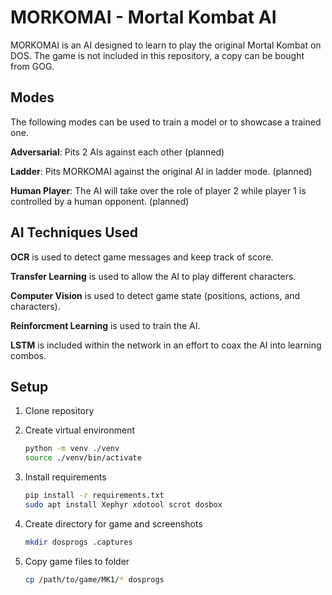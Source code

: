 # MORKOMAI - Mortal Kombat AI

MORKOMAI is an AI designed to learn to play the original Mortal Kombat on DOS. The game is not included in this repository, a copy can be bought from GOG.

## Modes

The following modes can be used to train a model or to showcase a trained one.

**Adversarial**: Pits 2 AIs against each other (planned)

**Ladder**: Pits MORKOMAI against the original AI in ladder mode. (planned)

**Human Player**: The AI will take over the role of player 2 while player 1 is controlled by a human opponent. (planned)

## AI Techniques Used

**OCR** is used to detect game messages and keep track of score.

**Transfer Learning** is used to allow the AI to play different characters.

**Computer Vision** is used to detect game state (positions, actions, and characters).

**Reinforcment Learning** is used to train the AI.

**LSTM** is included within the network in an effort to coax the AI into learning combos.

## Setup

1. Clone repository
2. Create virtual environment

    ```bash
    python -m venv ./venv
    source ./venv/bin/activate
    ```

3. Install requirements

    ```bash
    pip install -r requirements.txt
    sudo apt install Xephyr xdotool scrot dosbox
    ```

4. Create directory for game and screenshots

    ```bash
    mkdir dosprogs .captures
    ```

5. Copy game files to folder

    ```bash
    cp /path/to/game/MK1/* dosprogs
